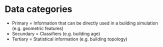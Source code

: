 # Data categories

* Primary = Information that can be directly used in a building simulation (e.g. geometric features)
* Secundary = Classifiers (e.g. building age)
* Tertiary = Statistical information (e.g. building topology)

